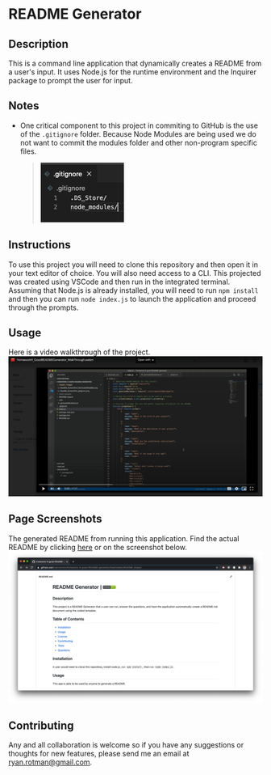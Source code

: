 # README Generator

## Description
<!-- This repository holds the homework assignment for Week 9 of the [The Coding Boot Camp](https://techbootcamps.utexas.edu/coding/) through the University of Texas at Austin's Center for Professional Education. -->

This is a command line application that dynamically creates a README from a user's input. It uses Node.js for the runtime environment and the Inquirer package to prompt the user for input.

## Notes
* One critical component to this project in commiting to GitHub is the use of the ```.gitignore``` folder. Because Node Modules are being used we do not want to commit the modules folder and other non-program specific files.
    > ![ReadMe_ScreenShot_gitignore](./Assets/Images/ReadMe_ScreenShot_gitignore.png)

## Instructions
To use this project you will need to clone this repository and then open it in your text editor of choice. You will also need access to a CLI. This projected was created using VSCode and then run in the integrated terminal. Assuming that Node.js is already installed, you will need to run ```npm install``` and then you can run ```node index.js``` to launch the application and proceed through the prompts.

## Usage
Here is a video walkthrough of the project.
[![ReadMe_ScreenShot_WalkthroughVideo](./Assets/Images/ReadMe_Screenshot_WalkthroughVideo.png)](https://drive.google.com/file/d/1-HkuFh6p1r3jt3Yjzm_Q_eEzlRDDGbC_/view)

## Page Screenshots
The generated README from running this application. Find the actual README by clicking [here](https://github.com/ryanrotman/homework-9-good-README-generator/tree/master/README_Output) or on the screenshot below.
[![ReadMe_ScreenShot_GeneratedReadMe](./Assets/Images/ReadMe_Screenshot_GeneratedReadMe.png)](https://github.com/ryanrotman/homework-9-good-README-generator/tree/master/README_Output)

## Contributing
Any and all collaboration is welcome so if you have any suggestions or thoughts for new features, please send me an email at ryan.rotman@gmail.com.
